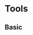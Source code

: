 Tools
================================================================================


Basic
--------------------------------------------------------------------------------

